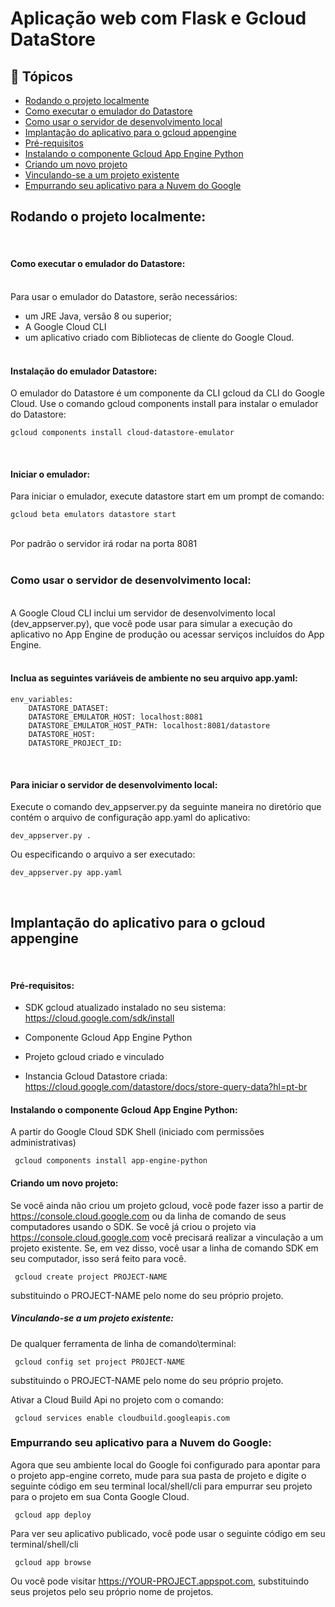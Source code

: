 # Aplicação web com Flask e Gcloud DataStore


## 🏁 Tópicos

<!--ts-->
   * [Rodando o projeto localmente](#rodando-o-projeto-localmente)
   * [Como executar o emulador do Datastore](#como-executar-o-emulador-do-datastore)
   * [Como usar o servidor de desenvolvimento local](#como-usar-o-servidor-de-desenvolvimento-local)
   * [Implantação do aplicativo para o gcloud appengine](#implantação-do-aplicativo-para-o-gcloud-appengine)
   * [Pré-requisitos](#pré-requisitos)
   * [Instalando o componente Gcloud App Engine Python](#instalando-o-componente-gcloud-app-engine-python)
   * [Criando um novo projeto](#criando-um-novo-projeto)
   * [Vinculando-se a um projeto existente](#vinculando-se-a-um-projeto-existente)
   * [Empurrando seu aplicativo para a Nuvem do Google](#empurrando-seu-aplicativo-para-a-nuvem-do-google)
<!--te-->


## Rodando o projeto localmente:
<br>


#### Como executar o emulador do Datastore:
<br>
Para usar o emulador do Datastore, serão necessários:

* um JRE Java, versão 8 ou superior;
* A Google Cloud CLI
* um aplicativo criado com Bibliotecas de cliente do Google Cloud.
<br><br>

#### Instalação do emulador Datastore:
O emulador do Datastore é um componente da CLI gcloud da CLI do Google Cloud. Use o comando gcloud components install para instalar o emulador do Datastore:

    gcloud components install cloud-datastore-emulator

<br>

#### Iniciar o emulador:
Para iniciar o emulador, execute datastore start em um prompt de comando:

    gcloud beta emulators datastore start
<br>
Por padrão o servidor irá rodar na porta 8081
<br><br>

### Como usar o servidor de desenvolvimento local:
<br>
A Google Cloud CLI inclui um servidor de desenvolvimento local (dev_appserver.py), que você pode usar para simular a execução do aplicativo no App Engine de produção ou acessar serviços incluídos do App Engine.
<br>
<br>

#### Inclua as seguintes variáveis de ambiente no seu arquivo app.yaml: 

    env_variables:
        DATASTORE_DATASET:
        DATASTORE_EMULATOR_HOST: localhost:8081
        DATASTORE_EMULATOR_HOST_PATH: localhost:8081/datastore
        DATASTORE_HOST:
        DATASTORE_PROJECT_ID:
<br>

#### Para iniciar o servidor de desenvolvimento local:

Execute o comando dev_appserver.py da seguinte maneira no diretório que contém o arquivo de configuração app.yaml do aplicativo:

    dev_appserver.py .

Ou especificando o arquivo a ser executado:

    dev_appserver.py app.yaml
<br>

## Implantação do aplicativo para o gcloud appengine
<br>

#### Pré-requisitos:

* SDK gcloud atualizado instalado no seu sistema: https://cloud.google.com/sdk/install

* Componente Gcloud App Engine Python

* Projeto gcloud criado e vinculado

* Instancia Gcloud Datastore criada: https://cloud.google.com/datastore/docs/store-query-data?hl=pt-br

#### Instalando o componente Gcloud App Engine Python:

A partir do Google Cloud SDK Shell (iniciado com permissões administrativas)

     gcloud components install app-engine-python

#### Criando um novo projeto:

Se você ainda não criou um projeto gcloud, você pode fazer isso a partir de https://console.cloud.google.com ou da linha de comando de seus computadores usando o SDK. Se você já criou o projeto via https://console.cloud.google.com você precisará realizar a vinculação a um projeto existente. Se, em vez disso, você usar a linha de comando SDK em seu computador, isso será feito para você.

     gcloud create project PROJECT-NAME

substituindo o PROJECT-NAME pelo nome do seu próprio projeto.

##### Vinculando-se a um projeto existente:

De qualquer ferramenta de linha de comando\terminal:

     gcloud config set project PROJECT-NAME

substituindo o PROJECT-NAME pelo nome do seu próprio projeto.

Ativar a Cloud Build Api no projeto com o comando:

     gcloud services enable cloudbuild.googleapis.com

### Empurrando seu aplicativo para a Nuvem do Google:

Agora que seu ambiente local do Google foi configurado para apontar para o projeto app-engine correto, mude para sua pasta de projeto e digite o seguinte código em seu terminal local/shell/cli para empurrar seu projeto para o projeto em sua Conta Google Cloud.

     gcloud app deploy

Para ver seu aplicativo publicado, você pode usar o seguinte código em seu terminal/shell/cli

     gcloud app browse

Ou você pode visitar https://YOUR-PROJECT.appspot.com, substituindo seus projetos pelo seu próprio nome de projetos.